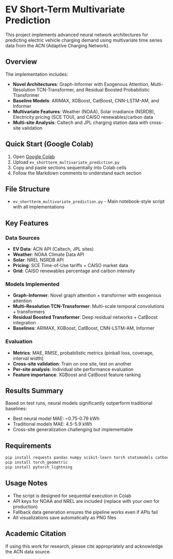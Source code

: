 # EV Short-Term Multivariate Prediction

This project implements advanced neural network architectures for predicting electric vehicle charging demand using multivariate time series data from the ACN (Adaptive Charging Network).

## Overview

The implementation includes:
- **Novel Architectures**: Graph-Informer with Exogenous Attention, Multi-Resolution TCN-Transformer, and Residual Boosted Probabilistic Transformer
- **Baseline Models**: ARIMAX, XGBoost, CatBoost, CNN-LSTM-AM, and Informer
- **Multivariate Features**: Weather (NOAA), Solar irradiance (NSRDB), Electricity pricing (SCE TOU), and CAISO renewables/carbon data
- **Multi-site Analysis**: Caltech and JPL charging station data with cross-site validation

## Quick Start (Google Colab)

1. Open [Google Colab](https://colab.research.google.com/)
2. Upload `ev_shortterm_multivariate_prediction.py`
3. Copy and paste sections sequentially into Colab cells
4. Follow the Markdown comments to understand each section

## File Structure

- `ev_shortterm_multivariate_prediction.py` - Main notebook-style script with all implementations

## Key Features

### Data Sources
- **EV Data**: ACN API (Caltech, JPL sites)
- **Weather**: NOAA Climate Data API
- **Solar**: NREL NSRDB API  
- **Pricing**: SCE Time-of-Use tariffs + CAISO market data
- **Grid**: CAISO renewables percentage and carbon intensity

### Models Implemented
- **Graph-Informer**: Novel graph attention + transformer with exogenous attention
- **Multi-Resolution TCN-Transformer**: Multi-scale temporal convolutions + transformers
- **Residual Boosted Transformer**: Deep residual networks + CatBoost integration
- **Baselines**: ARIMAX, XGBoost, CatBoost, CNN-LSTM-AM, Informer

### Evaluation
- **Metrics**: MAE, RMSE, probabilistic metrics (pinball loss, coverage, interval width)
- **Cross-site validation**: Train on one site, test on another
- **Per-site analysis**: Individual site performance evaluation
- **Feature importance**: XGBoost and CatBoost feature ranking

## Results Summary

Based on test runs, neural models significantly outperform traditional baselines:
- Best neural model MAE: ~0.75-0.79 kWh
- Traditional models MAE: 4.5-5.9 kWh
- Cross-site generalization challenging but implementable

## Requirements

```bash
pip install requests pandas numpy scikit-learn torch statsmodels catboost xgboost matplotlib
pip install torch_geometric
pip install pytorch_lightning
```

## Usage Notes

- The script is designed for sequential execution in Colab
- API keys for NOAA and NREL are included (replace with your own for production)
- Fallback data generation ensures the pipeline works even if APIs fail
- All visualizations save automatically as PNG files

## Academic Citation

If using this work for research, please cite appropriately and acknowledge the ACN data source.
